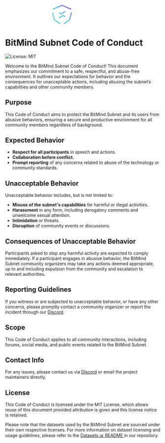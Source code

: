 <center>
    <img src="../static/natix-network-logo.svg" alt="Natix Network Logo" width="200"/>
</center>

# BitMind Subnet Code of Conduct

![License: MIT](https://img.shields.io/badge/License-MIT-yellow.svg)

Welcome to the BitMind Subnet Code of Conduct! This document emphasizes our commitment to a safe, respectful, and abuse-free environment. It outlines our expectations for behavior and the consequences for unacceptable actions, including abusing the subnet’s capabilities and other community members.

## Purpose

This Code of Conduct aims to protect the BitMind Subnet and its users from abusive behaviors, ensuring a secure and productive environment for all community members regardless of background.

## Expected Behavior

- **Respect for all participants** in speech and actions.
- **Collaboration before conflict.**
- **Prompt reporting** of any concerns related to abuse of the technology or community standards.

## Unacceptable Behavior

Unacceptable behavior includes, but is not limited to:
- **Misuse of the subnet's capabilities** for harmful or illegal activities.
- **Harassment** in any form, including derogatory comments and unwelcome sexual attention.
- **Intimidation** or threats.
- **Disruption** of community events or discussions.

## Consequences of Unacceptable Behavior

Participants asked to stop any harmful activity are expected to comply immediately. If a participant engages in abusive behavior, the BitMind Subnet community organizers may take any actions deemed appropriate, up to and including expulsion from the community and escalation to relevant authorities.

## Reporting Guidelines

If you witness or are subjected to unacceptable behavior, or have any other concerns, please promptly contact a community organizer or report the incident through our [Discord](https://discord.gg/natix).

## Scope

This Code of Conduct applies to all community interactions, including forums, social media, and public events related to the BitMind Subnet.

## Contact Info

For any issues, please contact us via [Discord](https://discord.gg/natix) or email the project maintainers directly.

## License

This Code of Conduct is licensed under the MIT License, which allows reuse of this document provided attribution is given and this license notice is retained.

Please note that the datasets used by the BitMind Subnet are sourced under their own respective licenses. For more information on dataset licensing and usage guidelines, please refer to the [Datasets 📊 README ](Datasets.md) in our repository.

